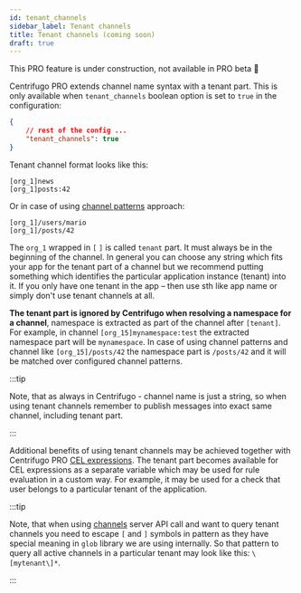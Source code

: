 ```yaml
---
id: tenant_channels
sidebar_label: Tenant channels
title: Tenant channels (coming soon)
draft: true
---
```


This PRO feature is under construction, not available in PRO beta 🚧

Centrifugo PRO extends channel name syntax with a tenant part. This is only available when `tenant_channels` boolean option is set to `true` in the configuration:

```json title="config.json"
{
    // rest of the config ...
    "tenant_channels": true
}
```

Tenant channel format looks like this:

```
[org_1]news
[org_1]posts:42
```

Or in case of using [channel patterns](./channel_patterns.md) approach:

```
[org_1]/users/mario
[org_1]/posts/42
```

The `org_1` wrapped in `[` `]` is called `tenant` part. It must always be in the beginning of the channel. In general you can choose any string which fits your app for the tenant part of a channel but we recommend putting something which identifies the particular application instance (tenant) into it. If you only have one tenant in the app – then use sth like app name or simply don't use tenant channels at all.

**The tenant part is ignored by Centrifugo when resolving a namespace for a channel**, namespace is extracted as part of the channel after `[tenant]`. For example, in channel `[org_15]mynamespace:test` the extracted namespace part will be `mynamespace`. In case of using channel patterns and channel like `[org_15]/posts/42` the namespace part is `/posts/42` and it will be matched over configured channel patterns.

:::tip

Note, that as always in Centrifugo - channel name is just a string, so when using tenant channels remember to publish messages into exact same channel, including tenant part.

:::

Additional benefits of using tenant channels may be achieved together with Centrifugo PRO [CEL expressions](./cel_expressions.md). The tenant part becomes available for CEL expressions as a separate variable which may be used for rule evaluation in a custom way. For example, it may be used for a check that user belongs to a particular tenant of the application.

:::tip

Note, that when using [channels](../server/server_api.md#channels) server API call and want to query tenant channels you need to escape `[` and `]` symbols in pattern as they have special meaning in `glob` library we are using internally. So that pattern to query all active channels in a particular tenant may look like this: `\[mytenant\]*`.

:::
